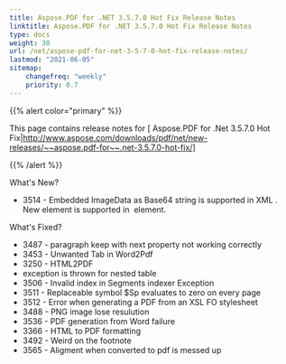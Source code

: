 ```yaml
---
title: Aspose.PDF for .NET 3.5.7.0 Hot Fix Release Notes
linktitle: Aspose.PDF for .NET 3.5.7.0 Hot Fix Release Notes
type: docs
weight: 30
url: /net/aspose-pdf-for-net-3-5-7-0-hot-fix-release-notes/
lastmod: "2021-06-05"
sitemap:
    changefreq: "weekly"
    priority: 0.7
---
```


{{% alert color="primary" %}}

This page contains release notes for [ Aspose.PDF for .Net 3.5.7.0 Hot Fix|http://www.aspose.com/downloads/pdf/net/new-releases/~~aspose.pdf-for~~.net-3.5.7.0-hot-fix/]

{{% /alert %}}

What's New?

- 3514 - Embedded ImageData as Base64 string is
  supported in XML . New element <ImageData> is supported in
  <Image> element.

What's Fixed?

- 3487 - paragraph
  keep with next property not working correctly
- 3453 - Unwanted
  Tab in Word2Pdf
- 3250 - HTML2PDF
- exception is thrown for nested table 
- 3506 - Invalid
  index in Segments indexer Exception
- 3511 - Replaceable
  symbol $Sp evaluates to zero on every page 
- 3512 - Error
  when generating a PDF from an XSL FO stylesheet
- 3488 - PNG
  image lose resulution 
- 3536 - PDF
  generation from Word failure
- 3366 - HTML
  to PDF formatting 
- 3492 - Weird
  on the footnote
- 3565 - Aligment
  when converted to pdf is messed up
